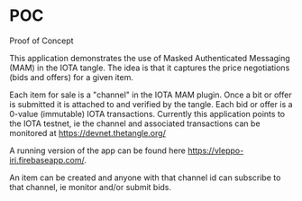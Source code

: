 # POC
Proof of Concept

This application demonstrates the use of Masked Authenticated Messaging (MAM) in the IOTA tangle.
The idea is that it captures the price negotiations (bids and offers) for a given item.

Each item for sale is a "channel" in the IOTA MAM plugin.
Once a bit or offer is submitted it is attached to and verified by the tangle.
Each bid or offer is a  0-value  (immutable) IOTA transactions.
Currently this application points to the IOTA testnet, ie the channel and associated transactions can be monitored at https://devnet.thetangle.org/

A running version of the app can be found here https://vleppo-iri.firebaseapp.com/.

An item can be created and anyone with that channel id can subscribe to that channel, ie monitor and/or submit bids.
